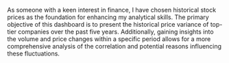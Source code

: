 As someone with a keen interest in finance, I have chosen historical stock prices as the foundation for enhancing my analytical skills. 
The primary objective of this dashboard is to present the historical price variance of top-tier companies over the past five years.
Additionally, gaining insights into the volume and price changes within a specific period allows for a more comprehensive analysis of the correlation and potential reasons influencing these fluctuations.
